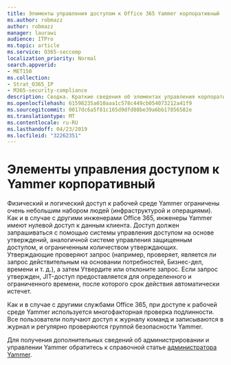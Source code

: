 ```yaml
---
title: Элементы управления доступом к Office 365 Yammer корпоративный
ms.author: robmazz
author: robmazz
manager: laurawi
audience: ITPro
ms.topic: article
ms.service: O365-seccomp
localization_priority: Normal
search.appverid:
- MET150
ms.collection:
- Strat_O365_IP
- M365-security-compliance
description: Сводка. Краткие сведения об элементах управления корпоративным доступом в Yammer в рабочей среде.
ms.openlocfilehash: 61598235a010aaa1c578c449cb054073212a41f9
ms.sourcegitcommit: 0017dc6a5f81c165d9dfd88be39a6bb17856582e
ms.translationtype: MT
ms.contentlocale: ru-RU
ms.lasthandoff: 04/23/2019
ms.locfileid: "32262351"
---
```

# <a name="yammer-enterprise-access-controls"></a>Элементы управления доступом к Yammer корпоративный 

Физический и логический доступ к рабочей среде Yammer ограничены очень небольшим набором людей (инфраструктурой и операциями). Как и в случае с другими инженерами Office 365, инженеры Yammer имеют нулевой доступ к данным клиента. Доступ должен запрашиваться с помощью системы управления доступом на основе утверждений, аналогичной системе управления защищенным доступом, и ограниченным количеством утверждающих. Утверждающие проверяют запрос (например, проверяет, является ли запрос действительным на основании потребностей, Бизнес-дел, времени и т. д.), а затем Утвердите или отклоните запрос. Если запрос утвержден, JIT-доступ предоставляется для определенного и ограниченного времени, после которого срок действия автоматически истечет. 

Как и в случае с другими службами Office 365, при доступе к рабочей среде Yammer используется многофакторная проверка подлинности. Все пользователи получают доступ к журналу команд и записываются в журнал и регулярно проверяются группой безопасности Yammer.

Для получения дополнительных сведений об администрировании и управлении Yammer обратитесь к справочной статье [администратора Yammer](https://support.office.com/article/yammer-–-admin-help-e1464355-1f97-49ac-b2aa-dd320b179dbe?ui=en-US&rs=en-US&ad=US).